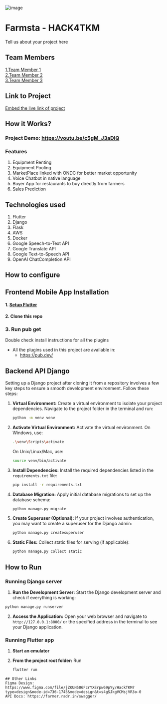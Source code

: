 ![image](HACK4TKM.jpeg)


# Farmsta - HACK4TKM
Tell us about your project here

## Team Members
[1.Team Member 1](sunithvs)   
[2.Team Member 2](aswinpradeepc)   
[3.Team Member 3](nithinyesudas)   

## Link to Project
[Embed the live link of project](live_link)

## How it Works?

### Project Demo: https://youtu.be/c5gM_J3aDIQ
### Features
1. Equipment Renting
2. Equipment Pooling
3. MarketPlace linked with ONDC for better market opportunity
4. Voice Chatbot in native language
5. Buyer App for restaurants to buy directly from farmers
6. Sales Prediction

## Technologies used
1. Flutter
2. Django
3. Flask
4. AWS
5. Docker
6. Google Speech-to-Text API
7. Google Translate API
8. Google Text-to-Speech API
9. OpenAI ChatCompletion API

## How to configure
## Frontend Mobile App Installation


#### 1. [Setup Flutter](https://flutter.dev/docs/get-started/install)

#### 2. Clone this repo

### 3. Run pub get


Double check install instructions for all the plugins


- All the plugins used in this project are available in:
    - https://pub.dev/
## Backend API Django
Setting up a Django project after cloning it from a repository involves a few key steps to ensure a smooth development environment. Follow these steps:

1. **Virtual Environment:**
   Create a virtual environment to isolate your project dependencies. Navigate to the project folder in the terminal and run:
   ```bash
   python -m venv venv
   ```

2. **Activate Virtual Environment:**
   Activate the virtual environment. On Windows, use:
   ```bash
   .\venv\Scripts\activate
   ```
   On Unix/Linux/Mac, use:
   ```bash
   source venv/bin/activate
   ```

3. **Install Dependencies:**
   Install the required dependencies listed in the `requirements.txt` file:
   ```bash
   pip install -r requirements.txt
   ```

4. **Database Migration:**
   Apply initial database migrations to set up the database schema:
   ```bash
   python manage.py migrate
   ```

5. **Create Superuser (Optional):**
   If your project involves authentication, you may want to create a superuser for the Django admin:
   ```bash
   python manage.py createsuperuser
   ```

6. **Static Files:**
   Collect static files for serving (if applicable):
   ```bash
   python manage.py collect static
   ```



## How to Run
###  Running Django server
 1. **Run the Development Server:**
   Start the Django development server and check if everything is working:
   ```bash
   python manage.py runserver
   ```

2. **Access the Application:**
   Open your web browser and navigate to `http://127.0.0.1:8000/` or the specified address in the terminal to see your Django application.

### Running Flutter app
 1. **Start an emulator**
    
 2. **From the project root folder:**
    Run
    ```bash
    flutter run
   ```
## Other Links
 Figma Design: https://www.figma.com/file/jZKUN506FcrYXErpw69pYy/HackTKM?type=design&node-id=736-1745&mode=design&t=s4gSJkgVCMsjVR3o-0
 API Docs: https://farmer.radr.in/swagger/

